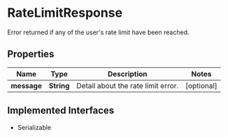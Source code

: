 

# RateLimitResponse

Error returned if any of the user's rate limit have been reached.

## Properties

Name | Type | Description | Notes
------------ | ------------- | ------------- | -------------
**message** | **String** | Detail about the rate limit error. |  [optional]


## Implemented Interfaces

* Serializable


